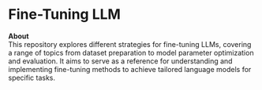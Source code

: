 **<h1>Fine-Tuning LLM</h1>**


**About** <br>
This repository explores different strategies for fine-tuning LLMs, covering a range of topics from dataset preparation to model parameter optimization and evaluation. It aims to serve as a reference for understanding and implementing fine-tuning methods to achieve tailored language models for specific tasks.
